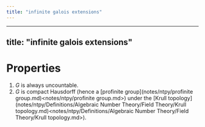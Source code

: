 ```yaml
---
title: "infinite galois extensions"
---
```


---
title: "infinite galois extensions"
---

# Properties
1. $G$ is always uncountable.
2. $G$ is compact Hausdorff (hence a [profinite group](notes/ntpy/profinite group.md)<notes/ntpy/profinite group.md>) under the [Krull topology](notes/ntpy/Definitions/Algebraic Number Theory/Field Theory/Krull topology.md)<notes/ntpy/Definitions/Algebraic Number Theory/Field Theory/Krull topology.md>).
